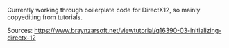 Currently working through boilerplate code for DirectX12, so mainly copyediting from tutorials.

Sources:
https://www.braynzarsoft.net/viewtutorial/q16390-03-initializing-directx-12
